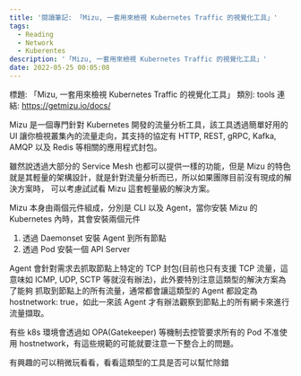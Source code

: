 ```yaml
---
title: '閱讀筆記: 「Mizu, 一套用來檢視 Kubernetes Traffic 的視覺化工具」'
tags:
  - Reading
  - Network
  - Kuberentes
description: '「Mizu, 一套用來檢視 Kubernetes Traffic 的視覺化工具」'
date: 2022-05-25 00:05:08
---
```


標題: 「Mizu, 一套用來檢視 Kubernetes Traffic 的視覺化工具」
類別: tools
連結: https://getmizu.io/docs/

Mizu 是一個專門針對 Kubernetes 開發的流量分析工具，該工具透過簡單好用的 UI 讓你檢視叢集內的流量走向，其支持的協定有
HTTP, REST, gRPC, Kafka, AMQP 以及 Redis 等相關的應用程式封包。

雖然說透過大部分的 Service Mesh 也都可以提供一樣的功能，但是 Mizu 的特色就是其輕量的架構設計，就是針對流量分析而已，所以如果團隊目前沒有現成的解決方案時，
可以考慮試試看 Mizu 這套輕量級的解決方案。

Mizu 本身由兩個元件組成，分別是 CLI 以及 Agent，當你安裝 Mizu 的 Kubernetes 內時，其會安裝兩個元件
1. 透過 Daemonset 安裝 Agent 到所有節點
2. 透過 Pod 安裝一個 API Server

Agent 會針對需求去抓取節點上特定的 TCP 封包(目前也只有支援 TCP 流量，這意味如 ICMP, UDP, SCTP 等就沒有辦法)，此外要特別注意這類型的解決方案為了能夠
抓取到節點上的所有流量，通常都會讓這類型的 Agent 都設定為 hostnetwork: true，如此一來該 Agent 才有辦法觀察到節點上的所有網卡來進行流量擷取。

有些 k8s 環境會透過如 OPA(Gatekeeper) 等機制去控管要求所有的 Pod 不准使用 hostnetwork，有這些規範的可能就要注意一下整合上的問題。

有興趣的可以稍微玩看看，看看這類型的工具是否可以幫忙除錯

